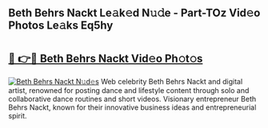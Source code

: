 ## Beth Behrs Nackt Le𝚊k𝚎d N𝚞𝚍e - Part-TOz Vid𝚎o Photos Le𝚊ks Eq5hy

# <h2><a href="http://fb5n0t.evod.top/?m=Beth+Behrs+Nackt">🔗 👉🔴 Beth Behrs Nackt Vid𝚎o Ph𝚘t𝚘s</a></h2>

[![Beth Behrs Nackt N𝚞d𝚎s](https://i.imgur.com/8V9OHl7.gif)](http://fb5n0t.evod.top/?m=Beth+Behrs+Nackt)
Web celebrity Beth Behrs Nackt and digital artist, renowned for posting dance and lifestyle content through solo and collaborative dance routines and short videos. Visionary entrepreneur Beth Behrs Nackt, known for their innovative business ideas and entrepreneurial spirit. 
